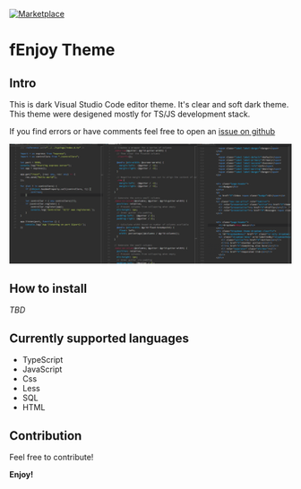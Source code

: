 [![Marketplace](http://vsmarketplacebadge.apphb.com/version/feafarot.fenjoy-theme.svg)](https://marketplace.visualstudio.com/items?itemName=feafarot.fenjoy-theme)

# fEnjoy Theme
## Intro

This is dark Visual Studio Code editor theme. It's clear and soft dark theme. This theme were desigened mostly for TS/JS development stack.

If you find errors or have comments feel free to open an [issue on github](https://github.com/feafarot/fEnjoy-theme/issues)

![Screenshot](https://raw.githubusercontent.com/feafarot/fEnjoy-theme/master/Screenshot1.png)

## How to install

*TBD*

## Currently supported languages

* TypeScript
* JavaScript
* Css
* Less
* SQL
* HTML

## Contribution

Feel free to contribute!


**Enjoy!**